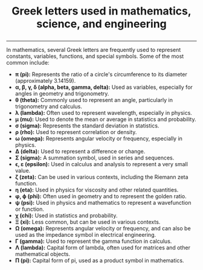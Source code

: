 # <p align="center"> Greek letters used in mathematics, science, and engineering </p>
---

In mathematics, several Greek letters are frequently used to represent constants, variables, functions, and special symbols. Some of the most common include: 
* **π (pi):** Represents the ratio of a circle's circumference to its diameter (approximately 3.14159).
* **α, β, γ, δ (alpha, beta, gamma, delta):** Used as variables, especially for angles in geometry and trigonometry.
* **θ (theta):** Commonly used to represent an angle, particularly in trigonometry and calculus.
* **λ (lambda):** Often used to represent wavelength, especially in physics.
* **μ (mu):** Used to denote the mean or average in statistics and probability.
* **σ (sigma):** Represents the standard deviation in statistics.
* **ρ (rho):** Used to represent correlation or density.
* **ω (omega):** Represents angular velocity or frequency, especially in physics.
* **Δ (delta):** Used to represent a difference or change.
* **Σ (sigma):** A summation symbol, used in series and sequences.
* **ϵ, ε (epsilon):** Used in calculus and analysis to represent a very small value.
* **ζ (zeta):** Can be used in various contexts, including the Riemann zeta function.
* **η (eta):** Used in physics for viscosity and other related quantities.
* **φ, ϕ (phi):** Often used in geometry and to represent the golden ratio.
* **ψ (psi):** Used in physics and mathematics to represent a wavefunction or function.
* **χ (chi):** Used in statistics and probability.
* **Ξ (xi):** Less common, but can be used in various contexts.
* **Ω (omega):** Represents angular velocity or frequency, and can also be used as the impedance symbol in electrical engineering.
* **Γ (gamma):** Used to represent the gamma function in calculus.
* **Λ (lambda):** Capital form of lambda, often used for matrices and other mathematical objects.
* **Π (pi):** Capital form of pi, used as a product symbol in mathematics.
